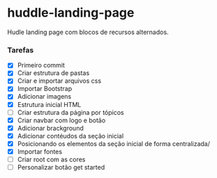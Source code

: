 # huddle-landing-page
Hudle landing page com blocos de recursos alternados.

### Tarefas 

- [X] Primeiro commit 
- [X] Criar estrutura de pastas
- [X] Criar e importar arquivos css
- [X] Importar Bootstrap
- [X] Adicionar imagens 
- [X] Estrutura inicial HTML
- [ ] Criar estrutura da página por tópicos
- [X] Criar navbar com logo e botão
- [X] Adicionar brackground
- [X] Adicionar contéudos da seção inicial
- [X] Posicionando os elementos da seção inicial de forma centralizada/
- [X] Importar fontes
- [ ] Criar root com as cores 
- [ ] Personalizar botão get started